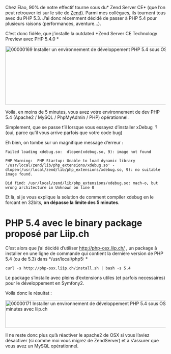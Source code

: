 
Chez Elao, 90% de notre effectif tourne sous du* Zend Server CE* (que l&#8217;on peut retrouver ici sur le site de [Zend][1]). Parmi mes collègues, ils tournent tous avec du PHP 5.3. J&#8217;ai donc récemment décidé de passer à PHP 5.4 pour plusieurs raisons (performances, aventure&#8230;).

C&#8217;est donc fidèle, que j&#8217;installe la outdated *Zend Server CE Technology Preview avec PHP 5.4.0 *

<img class="alignnone" title="PHP 5.4.0 ZendServer CE" src="http://content.screencast.com/users/tristanbessoussa/folders/Jing/media/ff32e77e-f4cd-420a-8b5e-94375babc2d9/00000169.png" alt="00000169 Installer un environnement de développement PHP 5.4 sous OSX en 5 minutes avec liip.ch" width="926" height="184" />

Voilà, en moins de 5 minutes, vous avez votre environnement de dev PHP 5.4 (Apache2 / MySQL / PhpMyAdmin / PHP) opérationnel.

Simplement, que se passe t&#8217;il lorsque vous essayez d&#8217;installer xDebug  ?  
(oui, parce qu&#8217;il vous arrive parfois que votre code bug)

Eh bien, on tombe sur un magnifique message d&#8217;erreur :  
<noscript>
  <pre><code class="language-shell shell">Failed loading xdebug.so:  dlopen(xdebug.so, 9): image not found

PHP Warning:  PHP Startup: Unable to load dynamic library '/usr/local/zend/lib/php_extensions/xdebug.so' - 
dlopen(/usr/local/zend/lib/php_extensions/xdebug.so, 9): no suitable image found.  

Did find: /usr/local/zend/lib/php_extensions/xdebug.so: mach-o, but wrong architecture in Unknown on line 0
</code></pre>
</noscript>

Et là, si je vous explique la solution de comment compiler xdebug en le forcant en 32bits, **on dépasse la limite des 5 minutes**.

# PHP 5.4 avec le binary package proposé par Liip.ch

C&#8217;est alors que j&#8217;ai décidé d&#8217;utiliser <http://php-osx.liip.ch/> , un package à installer en une ligne de commande qui contient la dernière version de PHP 5.4 (ou de 5.3) dans */usr/local/php5: *

<noscript>
  <pre><code class="language-shell shell">curl -s http://php-osx.liip.ch/install.sh | bash -s 5.4</code></pre>
</noscript>

Le package s&#8217;installe avec pleins d&#8217;extensions utiles (et parfois necessaires) pour le développement en Symfony2.

Voilà donc le résultat :

<img class="alignnone" title="PHP5.4 with liip.ch" src="http://content.screencast.com/users/tristanbessoussa/folders/Jing/media/685752f8-a9f8-4100-bc91-a823588de775/00000171.png" alt="00000171 Installer un environnement de développement PHP 5.4 sous OSX en 5 minutes avec liip.ch" width="587" height="87" />

Il ne reste donc plus qu&#8217;à réactiver le apache2 de OSX si vous l&#8217;aviez désactiver (si comme moi vous migrez de ZendServer) et à s&#8217;assurer que vous avez un MySQL opérationnel.

 [1]: http://www.zend.com/fr/products/server-ce/downloads